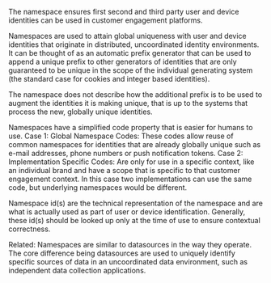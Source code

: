 The namespace ensures first second and third party user and device identities can be used in customer engagement platforms.

Namespaces are used to attain global uniqueness with user and device identities that originate in distributed, uncoordinated identity environments. It can be thought of as an automatic prefix generator that can be used to append a unique prefix to other generators of identities that are only guaranteed to be unique in the scope of the individual generating system (the standard case for cookies and integer based identities).

The namespace does not describe how the additional prefix is to be used to augment the identities it is making unique, that is up to the systems that process the new, globally unique identities.

Namespaces have a simplified code property that is easier for humans to use.
Case 1: Global Namespace Codes: These codes allow reuse of common namespaces for identities that are already globally unique such as e-mail addresses, phone numbers or push notification tokens.
Case 2: Implementation Specific Codes: Are only for use in a specific context, like an individual brand and have a scope that is specific to that customer engagement context. In this case two implementations can use the same code, but underlying namespaces would be different.

Namespace id(s) are the technical representation of the namespace and are what is actually used as part of user or device identification. Generally, these id(s) should be looked up only at the time of use to ensure contextual correctness.

Related:
Namespaces are similar to datasources in the way they operate. The core difference being datasources are used to uniquely identify specific sources of data in an uncoordinated data environment, such as independent data collection applications.
